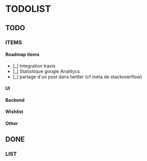 # TODOLIST

## TODO

### ITEMS

#### Roadmap items

- [_] Integration travis
- [_] Statisitique google Analitycs
- [_] partage d'un post dans twitter (cf meta de stackoverflow)

#### UI

#### Backend

#### Wishlist

#### Other

## DONE

### LIST
